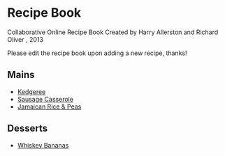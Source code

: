 Recipe Book
===========
Collaborative Online Recipe Book
Created by Harry Allerston and Richard Oliver , 2013

Please edit the recipe book upon adding a new recipe, thanks!

## Mains
* [Kedgeree](mains/buttery_kedgeree.md)
* [Sausage Casserole](mains/great-sausage-casserole.md)
* [Jamaican Rice & Peas](mains/JamaicanRiceAndPeas.md)

## Desserts

* [Whiskey Bananas](desserts/whiskey_bananas.md)

